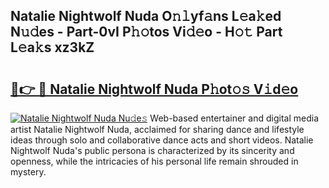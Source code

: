 ## Natalie Nightwolf Nuda O𝚗𝚕yf𝚊ns L𝚎a𝚔ed N𝚞𝚍es - Part-0vI P𝚑𝚘tos Vi𝚍𝚎o - H𝚘𝚝 Part L𝚎a𝚔s xz3kZ

# <h2><a href="http://kfd8i5.oniu.top/?m=Natalie+Nightwolf+Nuda">🔗👉 🔴 Natalie Nightwolf Nuda P𝚑ot𝚘𝚜 V𝚒d𝚎o</a></h2>

[![Natalie Nightwolf Nuda Nu𝚍e𝚜](https://i.imgur.com/0qMVB7G.gif)](http://kfd8i5.oniu.top/?m=Natalie+Nightwolf+Nuda)
Web-based entertainer and digital media artist Natalie Nightwolf Nuda, acclaimed for sharing dance and lifestyle ideas through solo and collaborative dance acts and short videos. Natalie Nightwolf Nuda's public persona is characterized by its sincerity and openness, while the intricacies of his personal life remain shrouded in mystery.  
